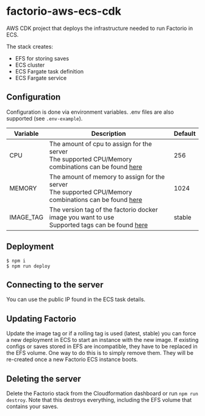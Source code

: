 # factorio-aws-ecs-cdk

AWS CDK project that deploys the infrastructure needed to run Factorio in ECS.

The stack creates:

- EFS for storing saves
- ECS cluster
- ECS Fargate task definition
- ECS Fargate service

## Configuration

Configuration is done via environment variables. .env files are also supported (see `.env-example`).

| Variable  | Description | Default |
| --------- | ------------| ------- |
| CPU       | The amount of cpu to assign for the server <br> The supported CPU/Memory combinations can be found [here](https://docs.aws.amazon.com/AmazonECS/latest/developerguide/AWS_Fargate.html) | 256 |
| MEMORY    | The amount of memory to assign for the server <br> The supported CPU/Memory combinations can be found [here](https://docs.aws.amazon.com/AmazonECS/latest/developerguide/AWS_Fargate.html) | 1024 |
| IMAGE_TAG | The version tag of the factorio docker image you want to use <br> Supported tags can be found [here](https://hub.docker.com/r/factoriotools/factorio/tags) | stable |

## Deployment

```
$ npm i
$ npm run deploy
```

## Connecting to the server

You can use the public IP found in the ECS task details.

## Updating Factorio

Update the image tag or if a rolling tag is used (latest, stable) you can force a new deployment in ECS to start an instance with the new image. If existing configs or saves stored in EFS are incompatible, they have to be replaced in the EFS volume. One way to do this is to simply remove them. They will be re-created once a new Factorio ECS instance boots.

## Deleting the server

Delete the Factorio stack from the Cloudformation dashboard or run `npm run destroy`. Note that this destroys everything, including the EFS volume that contains your saves.
